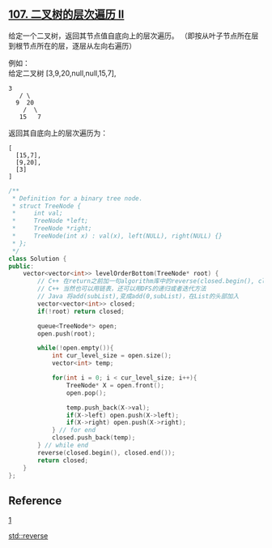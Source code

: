 ## [107. 二叉树的层次遍历 II](https://leetcode-cn.com/problems/binary-tree-level-order-traversal-ii/)

给定一个二叉树，返回其节点值自底向上的层次遍历。 （即按从叶子节点所在层到根节点所在的层，逐层从左向右遍历）

例如：  
给定二叉树 [3,9,20,null,null,15,7],

    3
       / \
      9  20
        /  \
       15   7

返回其自底向上的层次遍历为：

~~~
[
  [15,7],
  [9,20],
  [3]
]
~~~

~~~C++
/**
 * Definition for a binary tree node.
 * struct TreeNode {
 *     int val;
 *     TreeNode *left;
 *     TreeNode *right;
 *     TreeNode(int x) : val(x), left(NULL), right(NULL) {}
 * };
 */
class Solution {
public:
    vector<vector<int>> levelOrderBottom(TreeNode* root) {
        // C++ 在return之前加一句algorithm库中的reverse(closed.begin(), closed.end())
        // C++ 当然也可以用链表，还可以用DFS的递归或者迭代方法
        // Java 将add(subList),变成add(0,subList)，在List的头部加入
        vector<vector<int>> closed;
        if(!root) return closed;

        queue<TreeNode*> open;
        open.push(root);

        while(!open.empty()){
            int cur_level_size = open.size();
            vector<int> temp;

            for(int i = 0; i < cur_level_size; i++){
                TreeNode* X = open.front();
                open.pop();

                temp.push_back(X->val);
                if(X->left) open.push(X->left);
                if(X->right) open.push(X->right);
            } // for end    
            closed.push_back(temp);
        } // while end
        reverse(closed.begin(), closed.end());
        return closed;
    }
};
~~~



## Reference

[1](https://leetcode-cn.com/problems/binary-tree-level-order-traversal-ii/solution/er-cha-shu-de-ceng-ci-bian-li-ii-by-leetcode-solut/)

[std::reverse](http://www.cplusplus.com/reference/algorithm/reverse/)